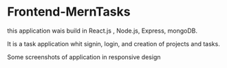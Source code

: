 # Frontend-MernTasks

this application wais build in React.js , Node.js, Express, mongoDB.

It is a task application whit signin, login, and creation of projects and tasks.

Some screenshots of application in responsive design
